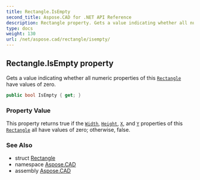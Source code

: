 ```yaml
---
title: Rectangle.IsEmpty
second_title: Aspose.CAD for .NET API Reference
description: Rectangle property. Gets a value indicating whether all numeric properties of this Rectangle have values of zero
type: docs
weight: 130
url: /net/aspose.cad/rectangle/isempty/
---
```

## Rectangle.IsEmpty property

Gets a value indicating whether all numeric properties of this [`Rectangle`](../) have values of zero.

```csharp
public bool IsEmpty { get; }
```

### Property Value

This property returns true if the [`Width`](../width/), [`Height`](../height/), [`X`](../x/), and [`Y`](../y/) properties of this [`Rectangle`](../) all have values of zero; otherwise, false.

### See Also

* struct [Rectangle](../)
* namespace [Aspose.CAD](../../../aspose.cad/)
* assembly [Aspose.CAD](../../../)


